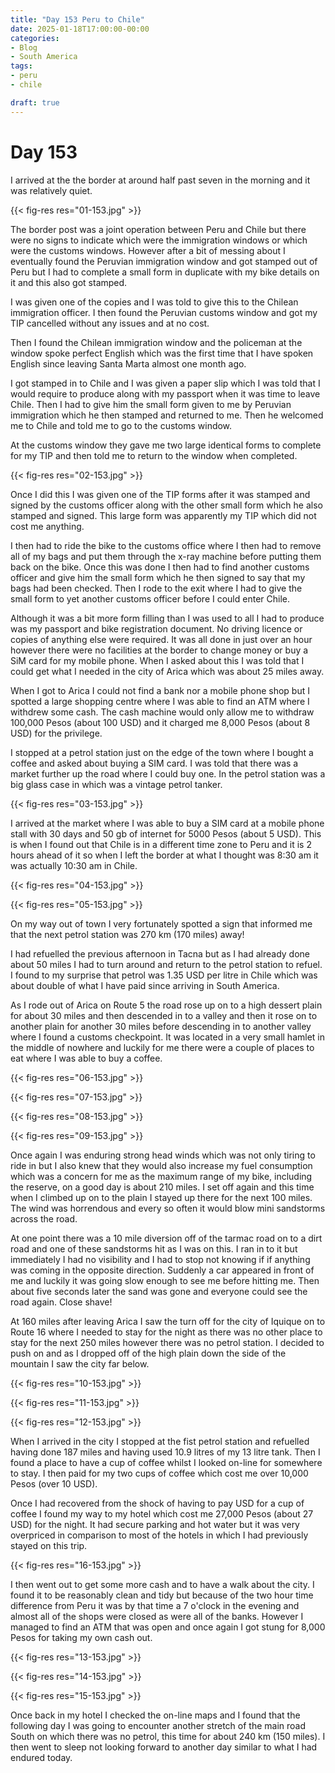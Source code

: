 ```yaml
---
title: "Day 153 Peru to Chile"
date: 2025-01-18T17:00:00-00:00
categories:
- Blog
- South America
tags:
- peru
- chile

draft: true
---
```


# Day 153

I arrived at the the border at around half past seven in the morning and it was relatively quiet.

{{< fig-res res="01-153.jpg" >}}

The border post was a joint operation between Peru and Chile but there were no signs to indicate which were the immigration windows or which were the customs windows. However after a bit of messing about I eventually found the Peruvian immigration window and got stamped out of Peru but I had to complete a small form in duplicate with my bike details on it and this also got stamped.

I was given one of the copies and I was told to give this to the Chilean immigration officer. I then found the Peruvian customs window and got my TIP cancelled without any issues and at no cost.

Then I found the Chilean immigration window and the policeman at the window spoke perfect English which was the first time that I have spoken English since leaving Santa Marta almost one month ago.

I got stamped in to Chile and I was given a paper slip which I was told that I would require to produce along with my passport when it was time to leave Chile. Then I had to give him the small form given to me by Peruvian immigration which he then stamped and returned to me. Then he welcomed me to Chile and told me to go to the customs window.

At the customs window they gave me two large identical forms to complete for my TIP and then told me to return to the window when completed.

{{< fig-res res="02-153.jpg" >}}

Once I did this I was given one of the TIP forms after it was stamped and signed by the customs officer along with the other small form which he also stamped and signed. This large form was apparently my TIP which did not cost me anything.

I then had to ride the bike to the customs office where I then had to remove all of my bags and put them through the x-ray machine before putting them back on the bike. Once this was done I then had to find another customs officer and give him the small form which he then signed to say that my bags had been checked. Then I rode to the exit where I had to give the small form to yet another customs officer before I could enter Chile.

Although it was a bit more form filling than I was used to all I had to produce was my passport and bike registration document. No driving licence or copies of anything else were required. It was all done in just over an hour however there were no facilities at the border to change money or buy a SiM card for my mobile phone. When I asked about this I was told that I could get what I needed in the city of Arica which was about 25 miles away.

When I got to Arica I could not find a bank nor a mobile phone shop but I spotted a large shopping centre where I was able to find an ATM where I withdrew some cash. The cash machine would only allow me to withdraw 100,000 Pesos (about 100 USD) and it charged me 8,000 Pesos (about 8 USD) for the privilege.

I stopped at a petrol station just on the edge of the town where I bought a coffee and asked about buying a SIM card. I was told that there was a market further up the road where I could buy one. In the petrol station was a big glass case in which was a vintage petrol tanker.

{{< fig-res res="03-153.jpg" >}}

I arrived at the market where I was able to buy a SIM card at a mobile phone stall with 30 days and 50 gb of internet for 5000 Pesos (about 5 USD). This is when I found out that Chile is in a different time zone to Peru and it is 2 hours ahead of it so when I left the border at what I thought was 8:30 am it was actually 10:30 am in Chile.

{{< fig-res res="04-153.jpg" >}}

{{< fig-res res="05-153.jpg" >}}

On my way out of town I very fortunately spotted a sign that informed me that the next petrol station was 270 km (170 miles) away!

I had refuelled the previous afternoon in Tacna but as I had already done about 50 miles I had to turn around and return to the petrol station to refuel. I found to my surprise that petrol was 1.35 USD per litre in Chile which was about double of what I have paid since arriving in South America.

As I rode out of Arica on Route 5 the road rose up on to a high dessert plain for about 30 miles and then descended in to a valley and then it rose on to another plain for another 30 miles before descending in to another valley where I found a customs checkpoint. It was located in a very small hamlet in the middle of nowhere and luckily for me there were a couple of places to eat where I was able to buy a coffee.

{{< fig-res res="06-153.jpg" >}}

{{< fig-res res="07-153.jpg" >}}

{{< fig-res res="08-153.jpg" >}}

{{< fig-res res="09-153.jpg" >}}

Once again I was enduring strong head winds which was not only tiring to ride in but I also knew that they would also increase my fuel consumption which was a concern for me as the maximum range of my bike, including the reserve, on a good day is about 210 miles. I set off again and this time when I climbed up on to the plain I stayed up there for the next 100 miles. The wind was horrendous and every so often it would blow mini sandstorms across the road.

At one point there was a 10 mile diversion off of the tarmac road on to a dirt road and one of these sandstorms hit as I was on this. I ran in to it but immediately I had no visibility and I had to stop not knowing if if anything was coming in the opposite direction. Suddenly a car appeared in front of me and luckily it was going slow enough to see me before hitting me. Then about five seconds later the sand was gone and everyone could see the road again. Close shave!

At 160 miles after leaving Arica I saw the turn off for the city of Iquique on to Route 16 where I needed to stay for the night as there was no other place to stay for the next 250 miles however there was no petrol station. I decided to push on and as I dropped off of the high plain down the side of the mountain I saw the city far below.

{{< fig-res res="10-153.jpg" >}}

{{< fig-res res="11-153.jpg" >}}

{{< fig-res res="12-153.jpg" >}}

When I arrived in the city I stopped at the fist petrol station and refuelled having done 187 miles and having used 10.9 litres of my 13 litre tank. Then I found a place to have a cup of coffee whilst I looked on-line for somewhere to stay. I then paid for my two cups of coffee which cost me over 10,000 Pesos (over 10 USD).

Once I had recovered from the shock of having to pay USD for a cup of coffee I found my way to my hotel which cost me 27,000 Pesos (about 27 USD) for the night. It had secure parking and hot water but it was very overpriced in comparison to most of the hotels in which I had previously stayed on this trip.

{{< fig-res res="16-153.jpg" >}}

I then went out to get some more cash and to have a walk about the city. I found it to be reasonably clean and tidy but because of the two hour time difference from Peru it was by that time a 7 o'clock in the evening and almost all of the shops were closed as were all of the banks. However I managed to find an ATM that was open and once again I got stung for 8,000 Pesos for taking my own cash out.

{{< fig-res res="13-153.jpg" >}}

{{< fig-res res="14-153.jpg" >}}

{{< fig-res res="15-153.jpg" >}}

Once back in my hotel I checked the on-line maps and I found that the following day I was going to encounter another stretch of the main road South on which there was no petrol, this time for about 240 km (150 miles). I then went to sleep not looking forward to another day similar to what I had endured today.